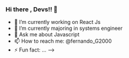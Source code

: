### Hi there , Devs!! 👋

- 🔭 I’m currently working on React Js
- 🌱 I’m currently majoring in systems engineer
- 💬 Ask me about Javascript
- 📫 How to reach me: @fernando_G2000
- ⚡ Fun fact: ...
-->
